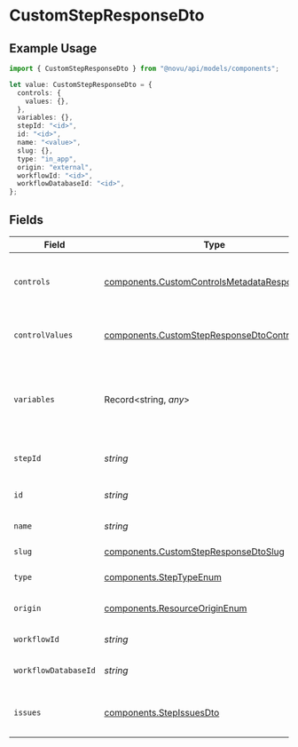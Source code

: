 # CustomStepResponseDto

## Example Usage

```typescript
import { CustomStepResponseDto } from "@novu/api/models/components";

let value: CustomStepResponseDto = {
  controls: {
    values: {},
  },
  variables: {},
  stepId: "<id>",
  id: "<id>",
  name: "<value>",
  slug: {},
  type: "in_app",
  origin: "external",
  workflowId: "<id>",
  workflowDatabaseId: "<id>",
};
```

## Fields

| Field                                                                                                          | Type                                                                                                           | Required                                                                                                       | Description                                                                                                    |
| -------------------------------------------------------------------------------------------------------------- | -------------------------------------------------------------------------------------------------------------- | -------------------------------------------------------------------------------------------------------------- | -------------------------------------------------------------------------------------------------------------- |
| `controls`                                                                                                     | [components.CustomControlsMetadataResponseDto](../../models/components/customcontrolsmetadataresponsedto.md)   | :heavy_check_mark:                                                                                             | Controls metadata for the custom step                                                                          |
| `controlValues`                                                                                                | [components.CustomStepResponseDtoControlValues](../../models/components/customstepresponsedtocontrolvalues.md) | :heavy_minus_sign:                                                                                             | Control values for the custom step                                                                             |
| `variables`                                                                                                    | Record<string, *any*>                                                                                          | :heavy_check_mark:                                                                                             | JSON Schema for variables, follows the JSON Schema standard                                                    |
| `stepId`                                                                                                       | *string*                                                                                                       | :heavy_check_mark:                                                                                             | Unique identifier of the step                                                                                  |
| `id`                                                                                                           | *string*                                                                                                       | :heavy_check_mark:                                                                                             | Database identifier of the step                                                                                |
| `name`                                                                                                         | *string*                                                                                                       | :heavy_check_mark:                                                                                             | Name of the step                                                                                               |
| `slug`                                                                                                         | [components.CustomStepResponseDtoSlug](../../models/components/customstepresponsedtoslug.md)                   | :heavy_check_mark:                                                                                             | Slug of the step                                                                                               |
| `type`                                                                                                         | [components.StepTypeEnum](../../models/components/steptypeenum.md)                                             | :heavy_check_mark:                                                                                             | Type of the step                                                                                               |
| `origin`                                                                                                       | [components.ResourceOriginEnum](../../models/components/resourceoriginenum.md)                                 | :heavy_check_mark:                                                                                             | Origin of the workflow                                                                                         |
| `workflowId`                                                                                                   | *string*                                                                                                       | :heavy_check_mark:                                                                                             | Workflow identifier                                                                                            |
| `workflowDatabaseId`                                                                                           | *string*                                                                                                       | :heavy_check_mark:                                                                                             | Workflow database identifier                                                                                   |
| `issues`                                                                                                       | [components.StepIssuesDto](../../models/components/stepissuesdto.md)                                           | :heavy_minus_sign:                                                                                             | Issues associated with the step                                                                                |